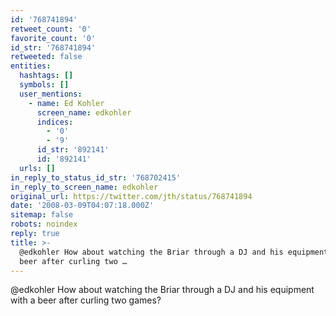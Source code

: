 ```yaml
---
id: '768741894'
retweet_count: '0'
favorite_count: '0'
id_str: '768741894'
retweeted: false
entities:
  hashtags: []
  symbols: []
  user_mentions:
    - name: Ed Kohler
      screen_name: edkohler
      indices:
        - '0'
        - '9'
      id_str: '892141'
      id: '892141'
  urls: []
in_reply_to_status_id_str: '768702415'
in_reply_to_screen_name: edkohler
original_url: https://twitter.com/jth/status/768741894
date: '2008-03-09T04:07:18.000Z'
sitemap: false
robots: noindex
reply: true
title: >-
  @edkohler How about watching the Briar through a DJ and his equipment with a
  beer after curling two …
---
```


@edkohler How about watching the Briar through a DJ and his equipment with a beer after curling two games?